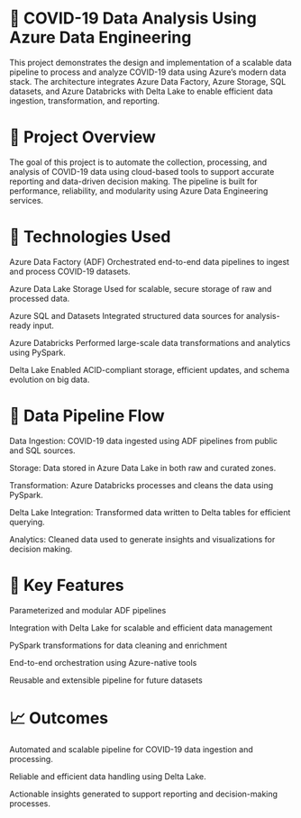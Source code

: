 # 🦠 COVID-19 Data Analysis Using Azure Data Engineering
This project demonstrates the design and implementation of a scalable data pipeline to process and analyze COVID-19 data using Azure’s modern data stack. The architecture integrates Azure Data Factory, Azure Storage, SQL datasets, and Azure Databricks with Delta Lake to enable efficient data ingestion, transformation, and reporting.

# 📌 Project Overview
The goal of this project is to automate the collection, processing, and analysis of COVID-19 data using cloud-based tools to support accurate reporting and data-driven decision making. The pipeline is built for performance, reliability, and modularity using Azure Data Engineering services.

# 🧱 Technologies Used
Azure Data Factory (ADF)
Orchestrated end-to-end data pipelines to ingest and process COVID-19 datasets.

Azure Data Lake Storage
Used for scalable, secure storage of raw and processed data.

Azure SQL and Datasets
Integrated structured data sources for analysis-ready input.

Azure Databricks
Performed large-scale data transformations and analytics using PySpark.

Delta Lake
Enabled ACID-compliant storage, efficient updates, and schema evolution on big data.

# 🔄 Data Pipeline Flow
Data Ingestion: COVID-19 data ingested using ADF pipelines from public and SQL sources.

Storage: Data stored in Azure Data Lake in both raw and curated zones.

Transformation: Azure Databricks processes and cleans the data using PySpark.

Delta Lake Integration: Transformed data written to Delta tables for efficient querying.

Analytics: Cleaned data used to generate insights and visualizations for decision making.

# 🎯 Key Features
Parameterized and modular ADF pipelines

Integration with Delta Lake for scalable and efficient data management

PySpark transformations for data cleaning and enrichment

End-to-end orchestration using Azure-native tools

Reusable and extensible pipeline for future datasets
# 📈 Outcomes
Automated and scalable pipeline for COVID-19 data ingestion and processing.

Reliable and efficient data handling using Delta Lake.

Actionable insights generated to support reporting and decision-making processes.


